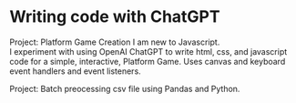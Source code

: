 # Writing code with ChatGPT  

Project: Platform Game Creation
I am new to Javascript.  
I experiment with using OpenAI ChatGPT to write html, css, and javascript code for a simple, interactive, Platform Game. Uses canvas and keyboard event handlers and event listeners.  

Project: Batch preocessing csv file using Pandas and Python.


